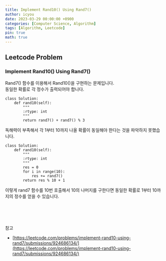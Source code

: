 ```yaml
---
title: Implement Rand10() Using Rand7()
author: icyou
date: 2023-03-29 00:00:00 +0900
categories: [Computer Science, Algorithm]
tags: [Algorithm, Leetcode]
pin: true
math: true
---
```


## Leetcode Problem

### Implement Rand10() Using Rand7()
Rand7() 함수를 이용해서 Rand10()을 구현하는 문제입니다.  
동일한 확률로 각 정수가 출력되어야 합니다.  

```
class Solution:
    def rand10(self):
        """
        :rtype: int
        """
        return rand7() + rand7() % 3
```
독해력이 부족해서 각 1부터 10까지 나올 확률이 동일해야 한다는 것을 파악하지 못했습니다.  

```
class Solution:
    def rand10(self):
        """
        :rtype: int
        """
        res = 0
        for i in range(10):
            res += rand7()
        return res % 10 + 1
```
이렇게 rand7 함수를 10번 호출해서 10의 나머지를 구한다면 동일한 확률로 1부터 10까지의 정수를 얻을 수 있습니다.


<br/><br/><br/><br/>
참고 
- [https://leetcode.com/problems/implement-rand10-using-rand7/submissions/924686134/](https://leetcode.com/problems/implement-rand10-using-rand7/submissions/924686134/)